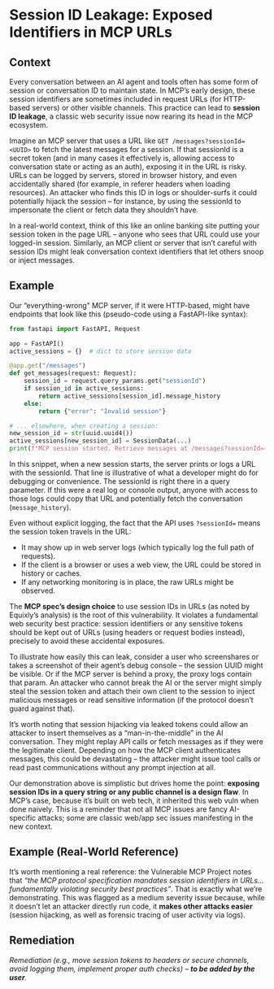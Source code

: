 # Session ID Leakage: Exposed Identifiers in MCP URLs

## Context

Every conversation between an AI agent and tools often has some form of session or conversation ID to maintain state. In MCP’s early design, these session identifiers are sometimes included in request URLs (for HTTP-based servers) or other visible channels. This practice can lead to **session ID leakage**, a classic web security issue now rearing its head in the MCP ecosystem.

Imagine an MCP server that uses a URL like `GET /messages?sessionId=<UUID>` to fetch the latest messages for a session. If that sessionId is a secret token (and in many cases it effectively is, allowing access to conversation state or acting as an auth), exposing it in the URL is risky. URLs can be logged by servers, stored in browser history, and even accidentally shared (for example, in referer headers when loading resources). An attacker who finds this ID in logs or shoulder-surfs it could potentially hijack the session – for instance, by using the sessionId to impersonate the client or fetch data they shouldn’t have.

In a real-world context, think of this like an online banking site putting your session token in the page URL – anyone who sees that URL could use your logged-in session. Similarly, an MCP client or server that isn’t careful with session IDs might leak conversation context identifiers that let others snoop or inject messages.

## Example

Our “everything-wrong” MCP server, if it were HTTP-based, might have endpoints that look like this (pseudo-code using a FastAPI-like syntax):

```python
from fastapi import FastAPI, Request

app = FastAPI()
active_sessions = {}  # dict to store session data

@app.get("/messages")
def get_messages(request: Request):
    session_id = request.query_params.get("sessionId")
    if session_id in active_sessions:
        return active_sessions[session_id].message_history
    else:
        return {"error": "Invalid session"}

# ... elsewhere, when creating a session:
new_session_id = str(uuid.uuid4())
active_sessions[new_session_id] = SessionData(...)
print(f"MCP session started. Retrieve messages at /messages?sessionId={new_session_id}")
```

In this snippet, when a new session starts, the server prints or logs a URL with the sessionId. That line is illustrative of what a developer might do for debugging or convenience. The sessionId is right there in a query parameter. If this were a real log or console output, anyone with access to those logs could copy that URL and potentially fetch the conversation (`message_history`).

Even without explicit logging, the fact that the API uses `?sessionId=` means the session token travels in the URL:

- It may show up in web server logs (which typically log the full path of requests).
- If the client is a browser or uses a web view, the URL could be stored in history or caches.
- If any networking monitoring is in place, the raw URLs might be observed.

The **MCP spec’s design choice** to use session IDs in URLs (as noted by Equixly’s analysis) is the root of this vulnerability. It violates a fundamental web security best practice: session identifiers or any sensitive tokens should be kept out of URLs (using headers or request bodies instead), precisely to avoid these accidental exposures.

To illustrate how easily this can leak, consider a user who screenshares or takes a screenshot of their agent’s debug console – the session UUID might be visible. Or if the MCP server is behind a proxy, the proxy logs contain that param. An attacker who cannot break the AI or the server might simply steal the session token and attach their own client to the session to inject malicious messages or read sensitive information (if the protocol doesn’t guard against that).

It’s worth noting that session hijacking via leaked tokens could allow an attacker to insert themselves as a “man-in-the-middle” in the AI conversation. They might replay API calls or fetch messages as if they were the legitimate client. Depending on how the MCP client authenticates messages, this could be devastating – the attacker might issue tool calls or read past communications without any prompt injection at all.

Our demonstration above is simplistic but drives home the point: **exposing session IDs in a query string or any public channel is a design flaw**. In MCP’s case, because it’s built on web tech, it inherited this web vuln when done naively. This is a reminder that not all MCP issues are fancy AI-specific attacks; some are classic web/app sec issues manifesting in the new context.

## Example (Real-World Reference)

It’s worth mentioning a real reference: the Vulnerable MCP Project notes that _“the MCP protocol specification mandates session identifiers in URLs... fundamentally violating security best practices”_. That is exactly what we’re demonstrating. This was flagged as a medium severity issue because, while it doesn’t let an attacker directly run code, it **makes other attacks easier** (session hijacking, as well as forensic tracing of user activity via logs).

## Remediation

_Remediation (e.g., move session tokens to headers or secure channels, avoid logging them, implement proper auth checks) – **to be added by the user**._

